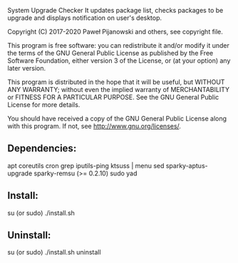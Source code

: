 System Upgrade Checker
It updates package list, checks packages to be upgrade and displays notification on user's desktop.

Copyright (C) 2017-2020 Paweł Pijanowski and others, see copyright file.

This program is free software: you can redistribute it and/or modify
it under the terms of the GNU General Public License as published by
the Free Software Foundation, either version 3 of the License, or
(at your option) any later version.

This program is distributed in the hope that it will be useful,
but WITHOUT ANY WARRANTY; without even the implied warranty of
MERCHANTABILITY or FITNESS FOR A PARTICULAR PURPOSE.  See the
GNU General Public License for more details.

You should have received a copy of the GNU General Public License
along with this program.  If not, see <http://www.gnu.org/licenses/>.

Dependencies:
-------------
apt
coreutils
cron
grep
iputils-ping
ktsuss | menu
sed
sparky-aptus-upgrade
sparky-remsu (>= 0.2.10)
sudo
yad

Install:
-------------
su (or sudo) 
./install.sh

Uninstall:
-------------
su (or sudo)
./install.sh uninstall
